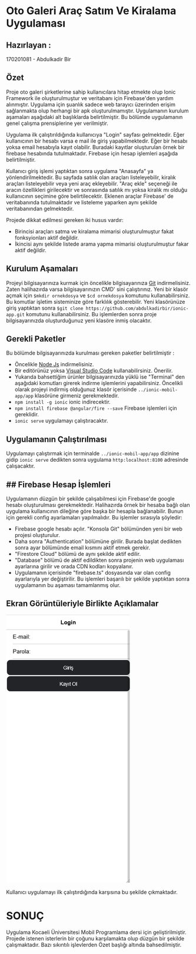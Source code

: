 # Oto Galeri Araç Satım Ve Kiralama Uygulaması
 
## Hazırlayan :
170201081 - Abdulkadir Bir

## Özet
 Proje oto galeri şirketlerine sahip kullanıcılara hitap etmekte olup Ionic Framework ile oluşturulmuştur ve veritabanı için Firebase'den yardım alınmıştır. Uygulama için şuanlık sadece web tarayıcı üzerinden erişim sağlanmakta olup herhangi bir apk oluşturulmamıştır. Uygulamanın kurulum aşamaları aşağıdaki alt başlıklarda belirtilmiştir. Bu bölümde uygulamanın genel çalışma prensiplerine yer verilmiştir.
 
 Uygulama ilk çalıştırıldığında kullanıcıya "Login" sayfası gelmektedir. Eğer kullanıcının bir hesabı varsa e mail ile giriş yapabilmektedir. Eğer bir hesabı yoksa email hesabıyla kayıt olabilir. Buradaki kayıtlar oluşturulan örnek bir firebase hesabında tutulmaktadır. Firebase için hesap işlemleri aşağıda belirtilmiştir.
 
 Kullanıcı giriş işlemi yaptıktan sonra uygulama "Anasayfa" ya yönlendirilmektedir. Bu sayfada satılık olan araçları listeleyebilir, kiralık araçları listeleyebilir veya yeni araç ekleyebilir. "Araç ekle" seçeneği ile aracın özellikleri girilecektir ve sonrasında satılık mı yoksa kiralık mı olduğu kullanıcının seçimine göre belirtilecektir. Eklenen araçlar Firebase' de veritabanında tutulmaktadır ve listeleme yaparken aynı şekilde veritabanından gelmektedir.
 
Projede dikkat edilmesi gereken iki husus vardır:
- Birincisi araçları satma ve kiralama mimarisi oluşturulmuştur fakat fonksyionları aktif değildir.
- İkincisi aynı şekilde listede arama yapma mimarisi oluşturulmuştur fakar aktif değildir.

## Kurulum Aşamaları 
Projeyi bilgisayarınıza kurmak için öncelikle bilgisayarınıza [Git](https://git-scm.com/downloads) indirmelisiniz. Zaten halihazırda varsa bilgisayarınızın CMD' sini çalıştırınız. Yeni bir klasör açmak için `$mkdir ornekdosya` ve `$cd ornekdosya` komutunu kullanabilirsiniz. Bu komutlar işletim sisteminize göre farklılık gösterebilir. Yeni klasörünüze giriş yaptıktan sonra `$git clone https://github.com/abdulkadirbir/ionic-app.git` komutunu kullanabilirsiniz. Bu işlemlerden sonra proje bilgisayarınızda oluşturduğunuz yeni klasöre inmiş olacaktır.

## Gerekli Paketler
Bu bölümde bilgisayarınızda kurulması gereken paketler belirtilmiştir :
- Öncelikle [Node Js](https://nodejs.org/en/) indirmelisiniz.
- Bir editörünüz yoksa [Visual Studio Code](https://code.visualstudio.com/) kullanabilirsiniz. Önerilir.
- Yukarıda bahsettiğim ürünler bilgisayarınızda yüklü ise "Terminal" den aşağıdaki komutları girerek indirme işlemlerini yapabilirsiniz. Öncelikli olarak projeyi indirmiş olduğunuz klasör içerisinde `../ionic-mobil-app/app` klasörüne girmeniz gerekmektedir.
- `npm install -g ionic` ionic indirecektir.
- `npm install firebase @angular/fire --save` Firebase işlemleri için gereklidir.
- `ionic serve` uygulamayı çalıştıracaktır.

## Uygulamanın Çalıştırılması
Uygulamayı çalıştırmak için terminalde `../ionic-mobil-app/app` dizinine gidip `ionic serve` dedikten sonra uygulama `http:localhost:8100` adresinde çalışacaktır. 

## ## Firebase Hesap İşlemleri
Uygulamanın düzgün bir şekilde çalışabilmesi için Firebase'de google hesabı oluşturulması gerekmektedir. Halihazırda örnek bir hesaba bağlı olan uygulama kullanıcının dileğine göre başka bir hesapla bağlanabilir. Bunun için gerekli config ayarlamaları yapılmalıdır. Bu işlemler sırasıyla şöyledir:
- Firebase google hesabı açılır. "Konsola Git" bölümünden yeni bir web projesi oluşturulur.
- Daha sonra "Authentication" bölümüne girilir. Burada başlat dedikten sonra ayar bölümünde email kısmını aktif etmek gerekir.
- "Firestore Cloud" bölümü de aynı şekilde aktif edilir.
- "Database" bölümü de aktif edildikten sonra projenin web uygulaması ayarlarına girilir ve orada CDN kodları kopyalanır.
- Uygulamanın içerisinde "firebase.ts" dosyasında var olan config ayarlarıyla yer değiştirilir. Bu işlemleri başarılı bir şekilde yaptıktan sonra uygulamanın bu aşaması tamamlanmış olur.

## Ekran Görüntüleriyle Birlikte Açıklamalar
![](screenshots/Screenshot_12.png)

Kullanıcı uygulamayı ilk çalıştırdığında karşısına bu şekilde çıkmaktadır.


# SONUÇ 
Uygulama Kocaeli Üniversitesi Mobil Programlama dersi için geliştirilmiştir. Projede istenen isterlerin bir çoğunu karşılamakta olup düzgün bir şekilde çalışmaktadır. Bazı sıkıntılı işlevlerden Özet başlığı altında bahsedilmiştir.


 
